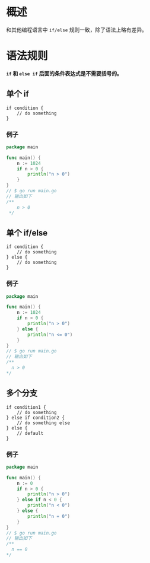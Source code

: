 # 概述
和其他编程语言中 `if/else` 规则一致，除了语法上略有差异。

# 语法规则
**`if` 和 `else if` 后面的条件表达式是不需要括号的。**

## 单个 if
```shell
if condition {
	// do something	
}
```

### 例子
```go
package main

func main() {
	n := 1024
	if n > 0 {
		println("n > 0")
	}
}
// $ go run main.go
// 输出如下 
/**
    n > 0
 */
```

## 单个 if/else
```shell
if condition {
	// do something	
} else {
	// do something	
}
```

### 例子
```go
package main

func main() {
	n := 1024
	if n > 0 {
		println("n > 0")
	} else {
		println("n <= 0")
	}
}
// $ go run main.go
// 输出如下 
/**
  n > 0
*/
```

## 多个分支
```shell
if condition1 {
	// do something	
} else if condition2 {
	// do something else	
} else {
	// default
}
```

### 例子
```go
package main

func main() {
	n := 0
	if n > 0 {
		println("n > 0")
	} else if n < 0 {
		println("n < 0")
	} else {
		println("n = 0")
	}
}
// $ go run main.go
// 输出如下 
/**
  n == 0
*/
```